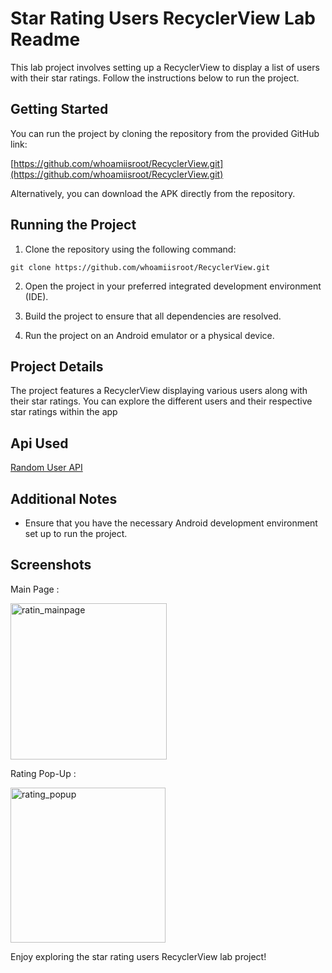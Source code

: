 # Star Rating Users RecyclerView Lab Readme

This lab project involves setting up a RecyclerView to display a list of users with their star ratings. Follow the instructions below to run the project.
## Getting Started

You can run the project by cloning the repository from the provided GitHub link:

[https://github.com/whoamiisroot/RecyclerView.git](https://github.com/whoamiisroot/RecyclerView.git)

Alternatively, you can download the APK directly from the repository.

## Running the Project

1. Clone the repository using the following command:
```
git clone https://github.com/whoamiisroot/RecyclerView.git

```

2. Open the project in your preferred integrated development environment (IDE).

3. Build the project to ensure that all dependencies are resolved.

4. Run the project on an Android emulator or a physical device.

## Project Details

The project features a RecyclerView displaying various users along with their star ratings. You can explore the different users and their respective star ratings within the app

## Api Used


[Random User API](https://randomuser.me/)


## Additional Notes

- Ensure that you have the necessary Android development environment set up to run the project.

## Screenshots

Main Page :

<img width="250" alt="ratin_mainpage" src="https://github.com/whoamiisroot/RecyclerView/assets/114259228/2159c997-6e94-46ee-aa0d-6a776a739b23">


Rating Pop-Up :

<img width="248" alt="rating_popup" src="https://github.com/whoamiisroot/RecyclerView/assets/114259228/c08d71e1-a5b1-4286-b322-f8875fcdc209">





Enjoy exploring the star rating users RecyclerView lab project!
